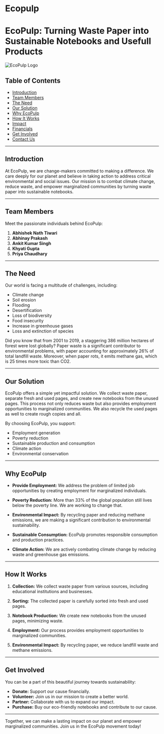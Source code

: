 # Ecopulp
# EcoPulp: Turning Waste Paper into Sustainable Notebooks and Usefull Products

![EcoPulp Logo](insert_logo_image_url_here)

## Table of Contents
- [Introduction](#introduction)
- [Team Members](#team-members)
- [The Need](#the-need)
- [Our Solution](#our-solution)
- [Why EcoPulp](#why-ecopulp)
- [How It Works](#how-it-works)
- [Impact](#impact)
- [Financials](#financials)
- [Get Involved](#get-involved)
- [Contact Us](#contact-us)

---

## Introduction

At EcoPulp, we are change-makers committed to making a difference. We care deeply for our planet and believe in taking action to address critical environmental and social issues. Our mission is to combat climate change, reduce waste, and empower marginalized communities by turning waste paper into sustainable notebooks.

---

## Team Members

Meet the passionate individuals behind EcoPulp:

1. **Abhishek Nath Tiwari**
2. **Abhinay Prakash**
3. **Ankit Kumar Singh**
4. **Khyati Gupta**
5. **Priya Chaudhary**

---

## The Need

Our world is facing a multitude of challenges, including:

- Climate change
- Soil erosion
- Flooding
- Desertification
- Loss of biodiversity
- Food insecurity
- Increase in greenhouse gases
- Loss and extinction of species

Did you know that from 2001 to 2019, a staggering 386 million hectares of forest were lost globally? Paper waste is a significant contributor to environmental problems, with paper accounting for approximately 26% of total landfill waste. Moreover, when paper rots, it emits methane gas, which is 25 times more toxic than CO2.

---

## Our Solution

EcoPulp offers a simple yet impactful solution. We collect waste paper, separate fresh and used pages, and create new notebooks from the unused pages. This process not only reduces waste but also provides employment opportunities to marginalized communities. We also recycle the used pages as well to create rough copies and all.

By choosing EcoPulp, you support:

- Employment generation
- Poverty reduction
- Sustainable production and consumption
- Climate action
- Environmental conservation

---

## Why EcoPulp

- **Provide Employment:** We address the problem of limited job opportunities by creating employment for marginalized individuals.
  
- **Poverty Reduction:** More than 33% of the global population still lives below the poverty line. We are working to change that.

- **Environmental Impact:** By recycling paper and reducing methane emissions, we are making a significant contribution to environmental sustainability.

- **Sustainable Consumption:** EcoPulp promotes responsible consumption and production practices.

- **Climate Action:** We are actively combating climate change by reducing waste and greenhouse gas emissions.

---

## How It Works

1. **Collection:** We collect waste paper from various sources, including educational institutions and businesses.

2. **Sorting:** The collected paper is carefully sorted into fresh and used pages.

3. **Notebook Production:** We create new notebooks from the unused pages, minimizing waste.

4. **Employment:** Our process provides employment opportunities to marginalized communities.

5. **Environmental Impact:** By recycling paper, we reduce landfill waste and methane emissions.

---

## Get Involved

You can be a part of this beautiful journey towards sustainability:

- **Donate:** Support our cause financially.
- **Volunteer:** Join us in our mission to create a better world.
- **Partner:** Collaborate with us to expand our impact.
- **Purchase:** Buy our eco-friendly notebooks and contribute to our cause.

---



Together, we can make a lasting impact on our planet and empower marginalized communities. Join us in the EcoPulp movement today!
